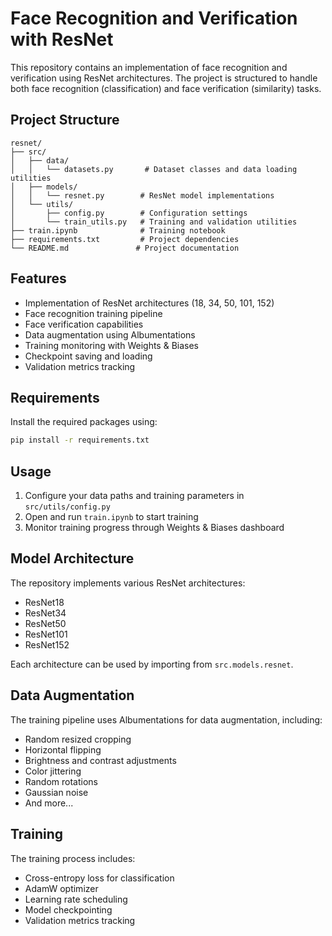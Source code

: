 # Face Recognition and Verification with ResNet

This repository contains an implementation of face recognition and verification using ResNet architectures. The project is structured to handle both face recognition (classification) and face verification (similarity) tasks.

## Project Structure

```
resnet/
├── src/
│   ├── data/
│   │   └── datasets.py       # Dataset classes and data loading utilities
│   ├── models/
│   │   └── resnet.py        # ResNet model implementations
│   └── utils/
│       ├── config.py        # Configuration settings
│       └── train_utils.py   # Training and validation utilities
├── train.ipynb              # Training notebook
├── requirements.txt         # Project dependencies
└── README.md               # Project documentation
```

## Features

- Implementation of ResNet architectures (18, 34, 50, 101, 152)
- Face recognition training pipeline
- Face verification capabilities
- Data augmentation using Albumentations
- Training monitoring with Weights & Biases
- Checkpoint saving and loading
- Validation metrics tracking

## Requirements

Install the required packages using:

```bash
pip install -r requirements.txt
```

## Usage

1. Configure your data paths and training parameters in `src/utils/config.py`
2. Open and run `train.ipynb` to start training
3. Monitor training progress through Weights & Biases dashboard

## Model Architecture

The repository implements various ResNet architectures:
- ResNet18
- ResNet34
- ResNet50
- ResNet101
- ResNet152

Each architecture can be used by importing from `src.models.resnet`.

## Data Augmentation

The training pipeline uses Albumentations for data augmentation, including:
- Random resized cropping
- Horizontal flipping
- Brightness and contrast adjustments
- Color jittering
- Random rotations
- Gaussian noise
- And more...

## Training

The training process includes:
- Cross-entropy loss for classification
- AdamW optimizer
- Learning rate scheduling
- Model checkpointing
- Validation metrics tracking